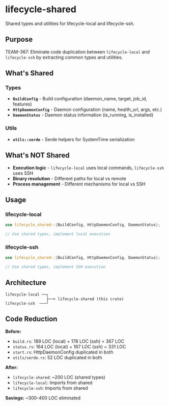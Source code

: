 # lifecycle-shared

Shared types and utilities for lifecycle-local and lifecycle-ssh.

## Purpose

TEAM-367: Eliminate code duplication between `lifecycle-local` and `lifecycle-ssh` by extracting common types and utilities.

## What's Shared

### Types

- **`BuildConfig`** - Build configuration (daemon_name, target, job_id, features)
- **`HttpDaemonConfig`** - Daemon configuration (name, health_url, args, etc.)
- **`DaemonStatus`** - Daemon status information (is_running, is_installed)

### Utils

- **`utils::serde`** - Serde helpers for SystemTime serialization

## What's NOT Shared

- **Execution logic** - `lifecycle-local` uses local commands, `lifecycle-ssh` uses SSH
- **Binary resolution** - Different paths for local vs remote
- **Process management** - Different mechanisms for local vs SSH

## Usage

### lifecycle-local

```rust
use lifecycle_shared::{BuildConfig, HttpDaemonConfig, DaemonStatus};

// Use shared types, implement local execution
```

### lifecycle-ssh

```rust
use lifecycle_shared::{BuildConfig, HttpDaemonConfig, DaemonStatus};

// Use shared types, implement SSH execution
```

## Architecture

```text
lifecycle-local ──┐
                  ├──> lifecycle-shared (this crate)
lifecycle-ssh  ───┘
```

## Code Reduction

**Before:**
- `build.rs`: 189 LOC (local) + 178 LOC (ssh) = 367 LOC
- `status.rs`: 164 LOC (local) + 167 LOC (ssh) = 331 LOC
- `start.rs`: HttpDaemonConfig duplicated in both
- `utils/serde.rs`: 52 LOC duplicated in both

**After:**
- `lifecycle-shared`: ~200 LOC (shared types)
- `lifecycle-local`: Imports from shared
- `lifecycle-ssh`: Imports from shared

**Savings:** ~300-400 LOC eliminated

